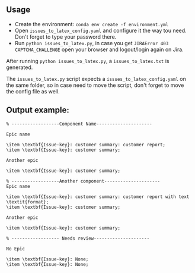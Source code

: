 ## Usage

* Create the environment: `conda env create -f environment.yml`
* Open `issues_to_latex_config.yaml` and configure it the way tou need. Don't forget to 
type your password there. 
* Run `python issues_to_latex.py`, in case you get `JIRAError 403 CAPTCHA_CHALLENGE` open your browser and logout/login again on
Jira. 

After running `python issues_to_latex.py`, a `issues_to_latex.txt` is generated.

The `issues_to_latex.py` script expects a `issues_to_latex_config.yaml` on the same folder, 
so in case need to move the script, don't forget to move the config file as well. 


## Output example:
```
% ------------------Component Name---------------------

Epic name

\item \textbf{Issue-key}: customer summary: customer report;
\item \textbf{Issue-key}: customer summary;

Another epic

\item \textbf{Issue-key}: customer summary;

% ------------------Another component---------------------
Epic name

\item \textbf{Issue-key}: customer summary: customer report with text \textit{format};
\item \textbf{Issue-key}: customer summary;

Another epic

\item \textbf{Issue-key}: customer summary;

% ------------------ Needs review---------------------

No Epic

\item \textbf{Issue-key}: None;
\item \textbf{Issue-key}: None;

```
